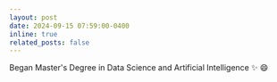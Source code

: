 ```yaml
---
layout: post
date: 2024-09-15 07:59:00-0400
inline: true
related_posts: false
---
```


Began Master's Degree in Data Science and Artificial Intelligence :sparkles: :smile:
